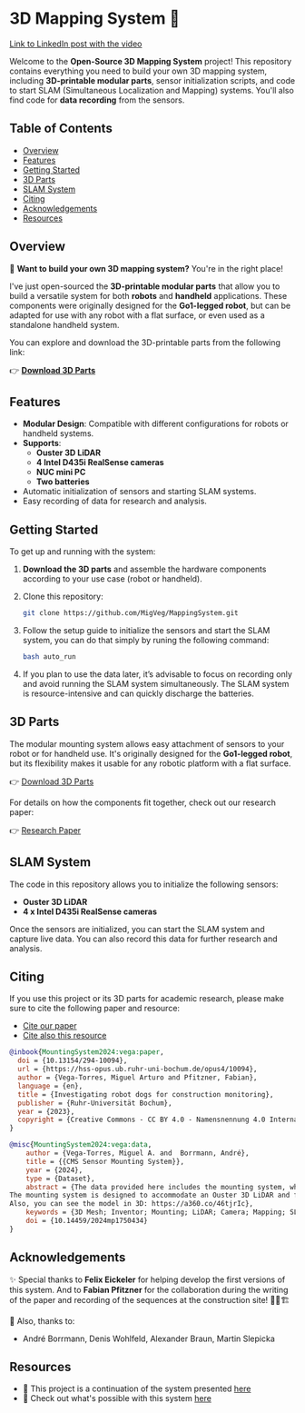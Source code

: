 # 3D Mapping System 🚀
[Link to LinkedIn post with the video](https://www.linkedin.com/posts/miguel-vega1_opensource-openaccess-robotics-activity-7244433883042115584-Edhx?utm_source=share&utm_medium=member_desktop)

Welcome to the **Open-Source 3D Mapping System** project! This repository contains everything you need to build your own 3D mapping system, including **3D-printable modular parts**, sensor initialization scripts, and code to start SLAM (Simultaneous Localization and Mapping) systems. You'll also find code for **data recording** from the sensors.

## Table of Contents

- [Overview](#overview)
- [Features](#features)
- [Getting Started](#getting-started)
- [3D Parts](#3d-parts)
- [SLAM System](#slam-system)
- [Citing](#citing)
- [Acknowledgements](#acknowledgements)
- [Resources](#resources)

## Overview

🤖 **Want to build your own 3D mapping system?** You're in the right place!

I've just open-sourced the **3D-printable modular parts** that allow you to build a versatile system for both **robots** and **handheld** applications. These components were originally designed for the **Go1-legged robot**, but can be adapted for use with any robot with a flat surface, or even used as a standalone handheld system.

You can explore and download the 3D-printable parts from the following link:

👉 **[Download 3D Parts](https://a360.co/46tjrIc)**

## Features

- **Modular Design**: Compatible with different configurations for robots or handheld systems.
- **Supports**: 
  - **Ouster 3D LiDAR**
  - **4 Intel D435i RealSense cameras**
  - **NUC mini PC**
  - **Two batteries**
- Automatic initialization of sensors and starting SLAM systems.
- Easy recording of data for research and analysis.

## Getting Started

To get up and running with the system:

1. **Download the 3D parts** and assemble the hardware components according to your use case (robot or handheld).
2. Clone this repository:
   ```bash
   git clone https://github.com/MigVeg/MappingSystem.git
   ```

3. Follow the setup guide to initialize the sensors and start the SLAM system, you can do that simply by runing the following command:
   ```bash
   bash auto_run
   ```
   
4. If you plan to use the data later, it’s advisable to focus on recording only and avoid running the SLAM system simultaneously. The SLAM system is resource-intensive and can quickly discharge the batteries.

## 3D Parts

The modular mounting system allows easy attachment of sensors to your robot or for handheld use. It's originally designed for the **Go1-legged robot**, but its flexibility makes it usable for any robotic platform with a flat surface.

👉 [Download 3D Parts](https://a360.co/46tjrIc)

For details on how the components fit together, check out our research paper:

👉 [Research Paper](https://lnkd.in/dm2inuBS)

## SLAM System

The code in this repository allows you to initialize the following sensors:

- **Ouster 3D LiDAR**
- **4 x Intel D435i RealSense cameras**

Once the sensors are initialized, you can start the SLAM system and capture live data. You can also record this data for further research and analysis.

## Citing

If you use this project or its 3D parts for academic research, please make sure to cite the following paper and resource:

- [Cite our paper](https://arxiv.org/abs/2409.15253)
- [Cite also this resource](https://mediatum.ub.tum.de/1459253?show_id=1750434)
  
```bibtex
@inbook{MountingSystem2024:vega:paper,
  doi = {10.13154/294-10094},
  url = {https://hss-opus.ub.ruhr-uni-bochum.de/opus4/10094},
  author = {Vega-Torres, Miguel Arturo and Pfitzner, Fabian},
  language = {en},
  title = {Investigating robot dogs for construction monitoring},
  publisher = {Ruhr-Universität Bochum},
  year = {2023},
  copyright = {Creative Commons - CC BY 4.0 - Namensnennung 4.0 International}
}

@misc{MountingSystem2024:vega:data,
	author = {Vega-Torres, Miguel A. and  Borrmann, André},
	title = {{CMS Sensor Mounting System}},
	year = {2024},
	type = {Dataset},
	abstract = {The data provided here includes the mounting system, which enable the mounting of multiple sensors on a robot. Although it was specifically developed for the Go1-legged robot, it can be utilized on any robot with a flat surface or as a handheld system by detaching the sensors from the components that hold the PC and batteries.
The mounting system is designed to accommodate an Ouster 3D LiDAR and four D435i RealSense cameras. Additionally, it supports a NUC mini PC and two batteries. For detailed information about the connections and usage of the system, please refer to this https://mediatum.ub.tum.de/node?id=1720803
Also, you can see the model in 3D: https://a360.co/46tjrIc},
	keywords = {3D Mesh; Inventor; Mounting; LiDAR; Camera; Mapping; SLAM},
	doi = {10.14459/2024mp1750434}
}
```
## Acknowledgements

✨ Special thanks to **Felix Eickeler** for helping develop the first versions of this system. And to **Fabian Pfitzner** for the collaboration during the writing of the paper and recording of the sequences at the construction site! 👷‍♂️🏗

🌟 Also, thanks to:
- André Borrmann, Denis Wohlfeld, Alexander Braun, Martin Slepicka

## Resources

- 🎯 This project is a continuation of the system presented [here](https://lnkd.in/eMDWDJYK)
- 👀 Check out what's possible with this system [here](https://lnkd.in/dBX5q_-t)
